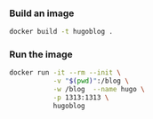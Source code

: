 ### Build an image

```sh
docker build -t hugoblog .
```

### Run the image

```sh
docker run -it --rm --init \
           -v "$(pwd)":/blog \
           -w /blog  --name hugo \
           -p 1313:1313 \
           hugoblog
```

